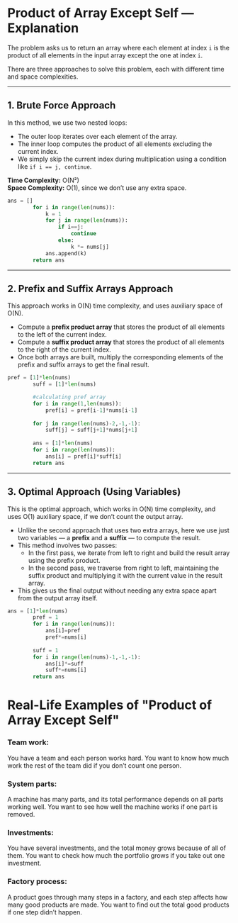 # Product of Array Except Self — Explanation

The problem asks us to return an array where each element at index `i` is the product of all elements in the input array except the one at index `i`.

There are three approaches to solve this problem, each with different time and space complexities.

---

## 1. Brute Force Approach

In this method, we use two nested loops:

- The outer loop iterates over each element of the array.
- The inner loop computes the product of all elements excluding the current index.
- We simply skip the current index during multiplication using a condition like `if i == j, continue`.

**Time Complexity:** O(N²)  
**Space Complexity:** O(1), since we don’t use any extra space.

```py
ans = []
        for i in range(len(nums)):
            k = 1
            for j in range(len(nums)):
                if i==j:
                    continue
                else:
                    k *= nums[j]
            ans.append(k)
        return ans
```

---

## 2. Prefix and Suffix Arrays Approach

This approach works in O(N) time complexity, and uses auxiliary space of O(N).

- Compute a **prefix product array** that stores the product of all elements to the left of the current index.
- Compute a **suffix product array** that stores the product of all elements to the right of the current index.
- Once both arrays are built, multiply the corresponding elements of the prefix and suffix arrays to get the final result.

```py
pref = [1]*len(nums)
        suff = [1]*len(nums)

        #calculating pref array 
        for i in range(1,len(nums)):
            pref[i] = pref[i-1]*nums[i-1]
        
        for j in range(len(nums)-2,-1,-1):
            suff[j] = suff[j+1]*nums[j+1]
        
        ans = [1]*len(nums)
        for i in range(len(nums)):
            ans[i] = pref[i]*suff[i]
        return ans
```


---

## 3. Optimal Approach (Using Variables)

This is the optimal approach, which works in O(N) time complexity, and uses O(1) auxiliary space, if we don’t count the output array.

- Unlike the second approach that uses two extra arrays, here we use just two variables — a **prefix** and a **suffix** — to compute the result.
- This method involves two passes:
  - In the first pass, we iterate from left to right and build the result array using the prefix product.
  - In the second pass, we traverse from right to left, maintaining the suffix product and multiplying it with the current value in the result array.
- This gives us the final output without needing any extra space apart from the output array itself.

```py
ans = [1]*len(nums)
        pref = 1 
        for i in range(len(nums)):
            ans[i]=pref 
            pref*=nums[i]
        
        suff = 1
        for i in range(len(nums)-1,-1,-1):
            ans[i]*=suff
            suff*=nums[i]
        return ans 
```


# Real-Life Examples of "Product of Array Except Self"

### Team work:
You have a team and each person works hard. You want to know how much work the rest of the team did if you don’t count one person.

### System parts:
A machine has many parts, and its total performance depends on all parts working well. You want to see how well the machine works if one part is removed.

### Investments:
You have several investments, and the total money grows because of all of them. You want to check how much the portfolio grows if you take out one investment.

### Factory process:
A product goes through many steps in a factory, and each step affects how many good products are made. You want to find out the total good products if one step didn’t happen.
